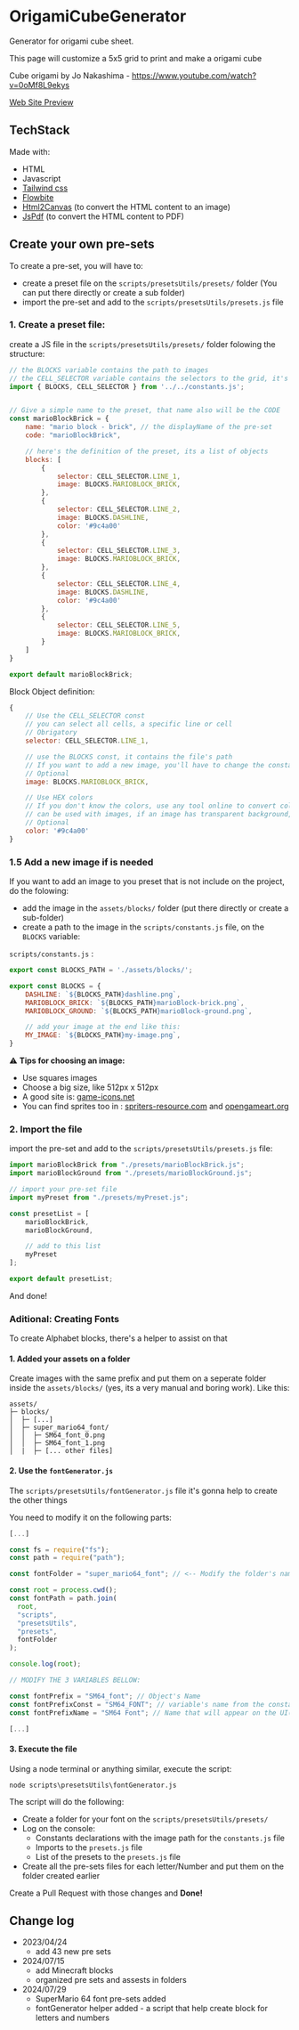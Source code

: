 # OrigamiCubeGenerator
Generator for origami cube sheet.

This page will customize a 5x5 grid to print and make a origami cube

Cube origami by Jo Nakashima - https://www.youtube.com/watch?v=0oMf8L9ekys

[Web Site Preview](https://arnaldoaf.github.io/OrigamiCubeGenerator/)

## TechStack 

Made with:

- HTML
- Javascript
- [Tailwind css](https://tailwindcss.com/)
- [Flowbite](https://flowbite.com/)
- [Html2Canvas](https://html2canvas.hertzen.com/) (to convert the HTML content to an image)
- [JsPdf](https://parall.ax/products/jspdf) (to convert the HTML content to PDF)

## Create your own pre-sets


To create a pre-set, you will have to:

- create a preset file on the `scripts/presetsUtils/presets/` folder (You can put there directly or create a sub folder)
- import the pre-set and add to the `scripts/presetsUtils/presets.js` file

### 1. Create a preset file:

create a JS file in the `scripts/presetsUtils/presets/` folder folowing the structure:

```js
// the BLOCKS variable contains the path to images
// the CELL_SELECTOR variable contains the selectors to the grid, it's pretty intuitive, you can give a look at the file to more details
import { BLOCKS, CELL_SELECTOR } from '../../constants.js';


// Give a simple name to the preset, that name also will be the CODE
const marioBlockBrick = {
    name: "mario block - brick", // the displayName of the pre-set
    code: "marioBlockBrick",

    // here's the definition of the preset, its a list of objects
    blocks: [
        {
            selector: CELL_SELECTOR.LINE_1,
            image: BLOCKS.MARIOBLOCK_BRICK,
        },
        {
            selector: CELL_SELECTOR.LINE_2,
            image: BLOCKS.DASHLINE,
            color: '#9c4a00'
        },
        {
            selector: CELL_SELECTOR.LINE_3,
            image: BLOCKS.MARIOBLOCK_BRICK,
        },
        {
            selector: CELL_SELECTOR.LINE_4,
            image: BLOCKS.DASHLINE,
            color: '#9c4a00'
        },
        {
            selector: CELL_SELECTOR.LINE_5,
            image: BLOCKS.MARIOBLOCK_BRICK,
        }
    ]
}

export default marioBlockBrick;
```

Block Object definition:

```js
{
    // Use the CELL_SELECTOR const
    // you can select all cells, a specific line or cell
    // Obrigatory
    selector: CELL_SELECTOR.LINE_1,

    // use the BLOCKS const, it contains the file's path
    // If you want to add a new image, you'll have to change the constants.js file
    // Optional
    image: BLOCKS.MARIOBLOCK_BRICK,

    // Use HEX colors
    // If you don't know the colors, use any tool online to convert color to HEX
    // can be used with images, if an image has transparent background, the color will appear behind
    // Optional
    color: '#9c4a00'
}

```

### 1.5 Add a new image if is needed

If you want to add an image to you preset that is not include on the project, do the folowing:

- add the image in the `assets/blocks/` folder (put there directly or create a sub-folder)
- create a path to the image in the `scripts/constants.js` file, on the `BLOCKS` variable:

`scripts/constants.js` :
```js
export const BLOCKS_PATH = './assets/blocks/';

export const BLOCKS = {
    DASHLINE: `${BLOCKS_PATH}dashline.png`,
    MARIOBLOCK_BRICK: `${BLOCKS_PATH}marioBlock-brick.png`,
    MARIOBLOCK_GROUND: `${BLOCKS_PATH}marioBlock-ground.png`,

    // add your image at the end like this:
    MY_IMAGE: `${BLOCKS_PATH}my-image.png`,
}
```

⚠ **Tips for choosing an image:**
- Use squares images
- Choose a big size, like 512px x 512px
- A good site is: [game-icons.net](https://game-icons.net)
- You can find sprites too in :  [spriters-resource.com](https://www.spriters-resource.com/) and  [opengameart.org](https://opengameart.org/)

### 2. Import the file

import the pre-set and add to the `scripts/presetsUtils/presets.js` file:

```js
import marioBlockBrick from "./presets/marioBlockBrick.js";
import marioBlockGround from "./presets/marioBlockGround.js";

// import your pre-set file
import myPreset from "./presets/myPreset.js";

const presetList = [
    marioBlockBrick,
    marioBlockGround,

    // add to this list
    myPreset
];

export default presetList;
```

And done!

### Aditional: Creating Fonts

To create Alphabet blocks, there's a helper to assist on that

#### 1. Added your assets on a folder

Create images with the same prefix and put them on a seperate folder inside the `assets/blocks/` (yes, its a very manual and boring work). Like this:

```
assets/
├─ blocks/
│  ├─ [...]
│  ├─ super_mario64_font/
│  │  ├─ SM64_font_0.png
│  │  ├─ SM64_font_1.png
│  |  ├─ [... other files]

```

#### 2. Use the `fontGenerator.js`

The `scripts/presetsUtils/fontGenerator.js` file it's gonna help to create the other things

You need to modify it on the following parts:

```js
[...]

const fs = require("fs");
const path = require("path");

const fontFolder = "super_mario64_font"; // <-- Modify the folder's name

const root = process.cwd();
const fontPath = path.join(
  root,
  "scripts",
  "presetsUtils",
  "presets",
  fontFolder
);

console.log(root);

// MODIFY THE 3 VARIABLES BELLOW:

const fontPrefix = "SM64_font"; // Object's Name
const fontPrefixConst = "SM64_FONT"; // variable's name from the constants.js file | its the same prefix as the images
const fontPrefixName = "SM64 Font"; // Name that will appear on the UI(the select on the HTML) | Use a User friendy name

[...]
```

#### 3. Execute the file

Using a node terminal or anything similar, execute the script:

```
node scripts\presetsUtils\fontGenerator.js
```

The script will do the following:

- Create a folder for your font on the `scripts/presetsUtils/presets/`
- Log on the console:
    - Constants declarations with the image path for the `constants.js` file
    - Imports to the `presets.js` file
    - List of the presets to the `presets.js` file
- Create all the pre-sets files for each letter/Number and put them on the folder created earlier


Create a Pull Request with those changes and **Done!**


## Change log 

- 2023/04/24 
    - add 43 new pre sets
- 2024/07/15 
    - add Minecraft blocks
    - organized pre sets and assests in folders
- 2024/07/29
    - SuperMario 64 font pre-sets added
    - fontGenerator helper added - a script that help create block for letters and numbers
